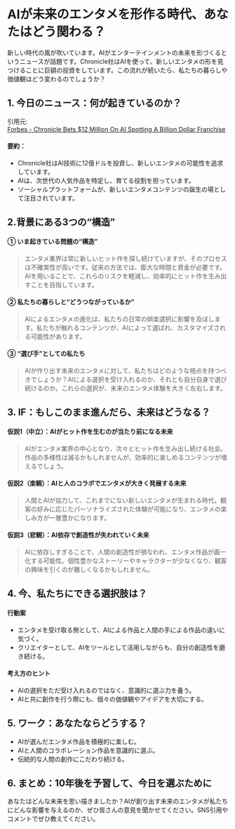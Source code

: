 # AIが未来のエンタメを形作る時代、あなたはどう関わる？

新しい時代の風が吹いています。AIがエンターテインメントの未来を形づくるというニュースが話題です。Chronicle社はAIを使って、新しいエンタメの形を見つけることに巨額の投資をしています。この流れが続いたら、私たちの暮らしや価値観はどう変わるのでしょうか？

## 1. 今日のニュース：何が起きているのか？
引用元:  
[Forbes - Chronicle Bets $12 Million On AI Spotting A Billion Dollar Franchise](https://www.forbes.com/sites/charliefink/2025/06/24/chronicle-bets-12-million-on-ai-spotting-a-billion-dollar-franchise/)

#### 要約：
- Chronicle社はAI技術に12億ドルを投資し、新しいエンタメの可能性を追求しています。
- AIは、次世代の人気作品を特定し、育てる役割を担っています。
- ソーシャルプラットフォームが、新しいエンタメコンテンツの誕生の場として注目されています。

## 2.背景にある3つの“構造”

#### ① いま起きている問題の“構造”
> エンタメ業界は常に新しいヒット作を探し続けていますが、そのプロセスは不確実性が高いです。従来の方法では、膨大な時間と資金が必要です。AIを用いることで、これらのリスクを軽減し、効率的にヒット作を生み出すことを目指しています。

#### ② 私たちの暮らしと“どうつながっているか”
> AIによるエンタメの進化は、私たちの日常の娯楽選択に影響を及ぼします。私たちが触れるコンテンツが、AIによって選ばれ、カスタマイズされる可能性があります。

#### ③ “選び手”としての私たち
> AIが作り出す未来のエンタメに対して、私たちはどのような視点を持つべきでしょうか？AIによる選択を受け入れるのか、それとも自分自身で選び続けるのか。これらの選択が、未来のエンタメ体験を大きく左右します。

## 3. IF：もしこのまま進んだら、未来はどうなる？

#### 仮説1（中立）：AIがヒット作を生むのが当たり前になる未来
> AIがエンタメ業界の中心となり、次々とヒット作を生み出し続ける社会。作品の多様性は減るかもしれませんが、効率的に楽しめるコンテンツが増えるでしょう。

#### 仮説2（楽観）：AIと人のコラボでエンタメが大きく発展する未来
> 人間とAIが協力して、これまでにない新しいエンタメが生まれる時代。観客の好みに応じたパーソナライズされた体験が可能になり、エンタメの楽しみ方が一層豊かになります。

#### 仮説3（悲観）：AI依存で創造性が失われていく未来
> AIに依存しすぎることで、人間の創造性が損なわれ、エンタメ作品が画一化する可能性。個性豊かなストーリーやキャラクターが少なくなり、観客の興味を引くのが難しくなるかもしれません。

## 4. 今、私たちにできる選択肢は？

#### 行動案
- エンタメを受け取る側として、AIによる作品と人間の手による作品の違いに気づく。
- クリエイターとして、AIをツールとして活用しながらも、自分の創造性を磨き続ける。

#### 考え方のヒント
- AIの選択をただ受け入れるのではなく、意識的に選ぶ力を養う。
- AIと共に創作を行う際にも、個々の価値観やアイデアを大切にする。

## 5. ワーク：あなたならどうする？
- AIが選んだエンタメ作品を積極的に楽しむ。
- AIと人間のコラボレーション作品を意識的に選ぶ。
- 伝統的な人間の創作にこだわり続ける。

## 6. まとめ：10年後を予習して、今日を選ぶために
あなたはどんな未来を思い描きましたか？AIが創り出す未来のエンタメが私たちにどんな影響を与えるのか、ぜひ皆さんの意見を聞かせてください。SNS引用やコメントでぜひ教えてください。